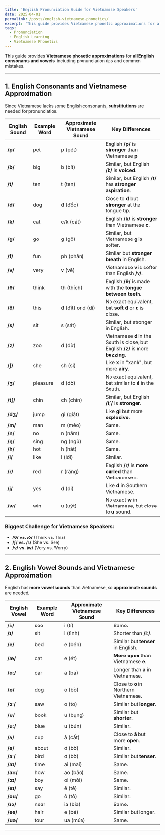 ```yaml
---
title: 'English Pronunciation Guide for Vietnamese Speakers'
date: 2025-04-01
permalink: /posts/english-vietnamese-phonetics/
excerpt: 'This guide provides Vietnamese phonetic approximations for all English consonants and vowels, helping Vietnamese speakers master English pronunciation with practical tips and exercises.'
tags:
  - Pronunciation
  - English Learning
  - Vietnamese Phonetics
---
```


This guide provides **Vietnamese phonetic approximations** for **all English consonants and vowels**, including pronunciation tips and common mistakes.

---

## 1. English Consonants and Vietnamese Approximation

Since Vietnamese lacks some English consonants, **substitutions** are needed for pronunciation.

| **English Sound** | **Example Word** | **Approximate Vietnamese Sound** | **Key Differences** |
|-------------------|-----------------|----------------------------------|---------------------|
| **/p/** | pet | p (pét) | English **/p/** is **stronger** than Vietnamese **p**. |
| **/b/** | big | b (bít) | Similar, but English **/b/** is **voiced**. |
| **/t/** | ten | t (ten) | Similar, but English **/t/** has **stronger aspiration**. |
| **/d/** | dog | đ (đốc) | Close to **đ** but **stronger** at the tongue tip. |
| **/k/** | cat | c/k (cát) | English **/k/** is **stronger** than Vietnamese **c**. |
| **/g/** | go | g (gô) | Similar, but Vietnamese **g** is softer. |
| **/f/** | fun | ph (phân) | Similar but **stronger breath** in English. |
| **/v/** | very | v (vê) | Vietnamese **v** is softer than English **/v/**. |
| **/θ/** | think | th (thích) | English **/θ/** is made with the **tongue between teeth**. |
| **/ð/** | this | đ (đít) or d (dì) | No exact equivalent, but **soft đ** or **d** is close. |
| **/s/** | sit | s (sát) | Similar, but stronger in English. |
| **/z/** | zoo | d (dừ) | Vietnamese **d** in the South is close, but English **/z/** is more **buzzing**. |
| **/ʃ/** | she | sh (si) | Like **x** in "xanh", but more **airy**. |
| **/ʒ/** | pleasure | d (dờ) | No exact equivalent, but similar to **d** in the South. |
| **/tʃ/** | chin | ch (chín) | Similar, but English **/tʃ/** is **stronger**. |
| **/dʒ/** | jump | gi (giật) | Like **gi** but more **explosive**. |
| **/m/** | man | m (mèo) | Same. |
| **/n/** | no | n (năm) | Same. |
| **/ŋ/** | sing | ng (ngủ) | Same. |
| **/h/** | hot | h (hát) | Same. |
| **/l/** | like | l (lời) | Similar. |
| **/r/** | red | r (răng) | English **/r/** is **more curled** than Vietnamese **r**. |
| **/j/** | yes | d (di) | Like **d** in Southern Vietnamese. |
| **/w/** | win | u (uýt) | No exact **w** in Vietnamese, but close to **u** sound. |

### Biggest Challenge for Vietnamese Speakers:
- **/θ/ vs. /ð/** (Think vs. This)
- **/ʃ/ vs. /s/** (She vs. See)
- **/v/ vs. /w/** (Very vs. Worry)

---

## 2. English Vowel Sounds and Vietnamese Approximation

English has **more vowel sounds** than Vietnamese, so **approximate sounds** are needed.

| **English Vowel** | **Example Word** | **Approximate Vietnamese Sound** | **Key Differences** |
|-------------------|-----------------|----------------------------------|---------------------|
| **/iː/** | see | i (tí) | Same. |
| **/ɪ/** | sit | i (tình) | Shorter than **/iː/**. |
| **/e/** | bed | e (bén) | Similar but **tenser** in English. |
| **/æ/** | cat | e (ét) | **More open** than Vietnamese **e**. |
| **/ɑː/** | car | a (ba) | Longer than **a** in Vietnamese. |
| **/ɒ/** | dog | o (bò) | Close to **o** in Northern Vietnamese. |
| **/ɔː/** | saw | o (to) | Similar but **longer**. |
| **/ʊ/** | book | u (bụng) | Similar but **shorter**. |
| **/uː/** | blue | u (bún) | Similar. |
| **/ʌ/** | cup | â (cất) | Close to **â** but more **open**. |
| **/ə/** | about | ơ (bờ) | Similar. |
| **/ɜː/** | bird | ơ (bờ) | Similar but **tenser**. |
| **/aɪ/** | time | ai (mai) | Same. |
| **/aʊ/** | how | ao (bão) | Same. |
| **/ɔɪ/** | boy | oi (mỏi) | Same. |
| **/eɪ/** | say | ê (tê) | Similar. |
| **/oʊ/** | go | ô (tô) | Similar. |
| **/ɪə/** | near | ia (bia) | Same. |
| **/eə/** | hair | e (bé) | Similar but longer. |
| **/ʊə/** | tour | ua (múa) | Same. |

---


